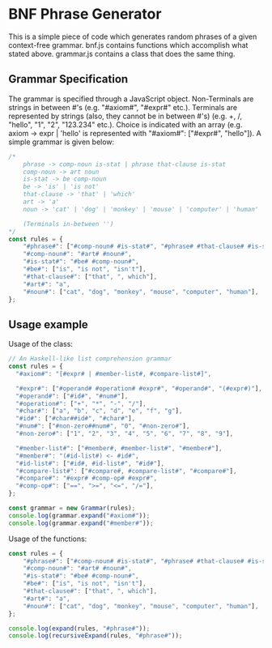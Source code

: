 # BNF Phrase Generator

This is a simple piece of code which generates random phrases of a given context-free grammar. bnf.js contains functions which accomplish what stated above.
grammar.js contains a class that does the same thing.

## Grammar Specification

The grammar is specified through a JavaScript object.
Non-Terminals are strings in between #'s (e.g. "#axiom#", "#expr#" etc.).
Terminals are represented by strings (also, they cannot be in between #'s) (e.g. +, /, "hello", "1", "2", "123.234" etc.).
Choice is indicated with an array (e.g. axiom -> expr | 'hello' is represented with "#axiom#": ["#expr#", "hello"]).
A simple grammar is given below:

```js
/*
    phrase -> comp-noun is-stat | phrase that-clause is-stat
    comp-noun -> art noun
    is-stat -> be comp-noun
    be -> 'is' | 'is not'
    that-clause -> 'that' | 'which'
    art -> 'a'
    noun -> 'cat' | 'dog' | 'monkey' | 'mouse' | 'computer' | 'human'

    (Terminals in-between '')
*/
const rules = {
    "#phrase#": ["#comp-noun# #is-stat#", "#phrase# #that-clause# #is-stat#"],
    "#comp-noun#": "#art# #noun#",
    "#is-stat#": "#be# #comp-noun#",
    "#be#": ["is", "is not", "isn't"],
    "#that-clause#": ["that", ", which"],
    "#art#": "a",
    "#noun#": ["cat", "dog", "monkey", "mouse", "computer", "human"],
};
```

## Usage example

Usage of the class:

```js
// An Haskell-like list comprehension grammar
const rules = {
  "#axiom#": "[#expr# | #member-list#, #compare-list#]",

  "#expr#": ["#operand# #operation# #expr#", "#operand#", "(#expr#)"],
  "#operand#": ["#id#", "#num#"],
  "#operation#": ["+", "*", "-", "/"],
  "#char#": ["a", "b", "c", "d", "e", "f", "g"],
  "#id#": ["#char##id#", "#char#"],
  "#num#": ["#non-zero##num#", "0", "#non-zero#"],
  "#non-zero#": ["1", "2", "3", "4", "5", "6", "7", "8", "9"],

  "#member-list#": ["#member#, #member-list#", "#member#"],
  "#member#": "(#id-list#) <- #id#",
  "#id-list#": ["#id#, #id-list#", "#id#"],
  "#compare-list#": ["#compare#, #compare-list#", "#compare#"],
  "#compare#": "#expr# #comp-op# #expr#",
  "#comp-op#": ["==", ">=", "<=", "/="],
};

const grammar = new Grammar(rules);
console.log(grammar.expand("#axiom#"));
console.log(grammar.expand("#member#"));
```

Usage of the functions:

```js
const rules = {
    "#phrase#": ["#comp-noun# #is-stat#", "#phrase# #that-clause# #is-stat#"],
    "#comp-noun#": "#art# #noun#",
    "#is-stat#": "#be# #comp-noun#",
    "#be#": ["is", "is not", "isn't"],
    "#that-clause#": ["that", ", which"],
    "#art#": "a",
    "#noun#": ["cat", "dog", "monkey", "mouse", "computer", "human"],
};

console.log(expand(rules, "#phrase#"));
console.log(recursiveExpand(rules, "#phrase#"));
```
